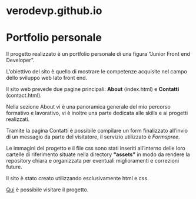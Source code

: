 # verodevp.github.io
# Portfolio personale 

Il progetto realizzato è un portfolio personale di una figura “Junior Front end Developer”. 

L’obiettivo del sito è quello di mostrare le competenze acquisite nel campo dello sviluppo web lato front end. 

Il sito web prevede due pagine principali: **About** (index.html) e **Contatti** (contact.html).

Nella sezione About vi è una panoramica generale del mio percorso formativo e lavorativo, vi è inoltre una parte dedicata alle skills e ai progetti realizzati. 

Tramite la pagina Contatti è possibile compilare un form finalizzato all’invio di un messagio da parte del visitatore, il servizio utilizzato è  *Formspree*.

Le immagini del progetto e il file css sono stati inseriti all’interno delle loro cartelle di riferimento situate nella directory **“assets”** in modo da rendere la repository chiara e organizzata per eventuali miglioramenti e correzioni future.

Il sito è stato creato utilizzando esclusivamente html e css.

[Qui](https://verodevp.github.io) è possibile visitare il progetto.
